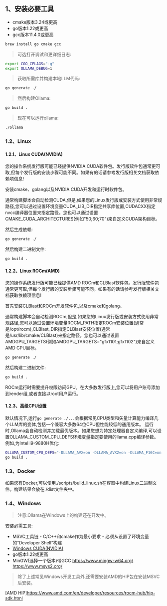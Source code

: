 ## 1、安装必要工具

- cmake版本3.24或更高
- go版本1.22或更高
- gcc版本11.4.0或更高

```bash
brew install go cmake gcc
```

> 可选打开调试和更详细日志:

```bash
export CGO_CFLAGS="-g"
export OLLAMA_DEBUG=1
```

> 获取所需库并构建本地LLM代码:

```bash
go generate ./
```

> 然后构建Ollama:

```bash
go build .
```

> 现在可以运行ollama:

```bash
./ollama
```

### 1.2、Linux

#### 1.2.1、Linux CUDA(NVIDIA)

您的操作系统发行版可能已经提供NVIDIA CUDA软件包。发行版软件包通常更可取,但每个发行版的安装步骤可能不同。如果有的话请参考发行版相关文档获取依赖项信息!

安装cmake、golang以及NVIDIA CUDA开发和运行时软件包。

通常构建脚本会自动检测CUDA,但是,如果您的Linux发行版或安装方式使用非常规路径,您可以通过设置环境变量CUDA_LIB_DIR指定共享库位置,CUDACXX指定nvcc编译器位置来指定路径。您也可以通过设置CMAKE_CUDA_ARCHITECTURES(例如"50;60;70")来自定义CUDA架构目标。

然后生成依赖:

```bash
go generate ./
```

然后构建二进制文件:

```bash
go build .
```

#### 1.2.2、Linux ROCm(AMD)

您的操作系统发行版可能已经提供AMD ROCm和CLBlast软件包。发行版软件包通常更可取,但每个发行版的安装步骤可能不同。如果有的话请参考发行版相关文档获取依赖项信息!

首先安装CLBlast和ROCm开发软件包,以及cmake和golang。

通常构建脚本会自动检测ROCm,但是,如果您的Linux发行版或安装方式使用非常规路径,您可以通过设置环境变量ROCM_PATH指定ROCm安装位置(通常是/opt/rocm),CLBlast_DIR指定CLBlast安装位置(通常是/usr/lib/cmake/CLBlast)来指定路径。您也可以通过设置AMDGPU_TARGETS(例如AMDGPU_TARGETS="gfx1101;gfx1102")来自定义AMD GPU目标。


```bash
go generate ./
```

然后构建二进制文件:

```bash
go build .
```

ROCm运行时需要提升权限访问GPU。在大多数发行版上,您可以将用户账号添加到render组,或者直接以root用户运行。

#### 1.2.3、高级CPU设置

默认情况下,运行`go generate ./...`会根据常见CPU类型和矢量计算能力编译几个LLM库的变体,包括一个兼容大多数64位CPU但性能较低的通用版本。
运行时,Ollama会自动检测并加载最优版本。如果您想为特定处理器自定义编译,可以设置OLLAMA_CUSTOM_CPU_DEFS环境变量指定要使用的llama.cpp编译参数。
例如,为Intel i9-9880H优化:

```bash
OLLAMA_CUSTOM_CPU_DEFS="-DLLAMA_AVX=on -DLLAMA_AVX2=on -DLLAMA_F16C=on -DLLAMA_FMA=on" go generate ./...
go build .
```

### 1.3、Docker

如果您有Docker,可以使用./scripts/build_linux.sh在容器中构建Linux二进制文件。构建结果会放在./dist文件夹中。

### 1.4、Windows

> 注意:Ollama在Windows上的构建还在开发中。

安装必需工具:

- MSVC工具链 - C/C++和cmake作为最小要求 - 必须从设置了环境变量的“Developer Shell”构建
- [Windows CUDA(NVIDIA)](https://docs.nvidia.com/cuda/cuda-installation-guide-microsoft-windows/index.html)
- go版本1.22或更高
- MinGW(选择一个版本)带GCC
  <https://www.mingw-w64.org/>
  <https://www.msys2.org/>

> 除了上述常见Windows开发工具外,还需要安装AMD的HIP包在安装MSVC后安装。

[AMD HIP]<https://www.amd.com/en/developer/resources/rocm-hub/hip-sdk.html>
